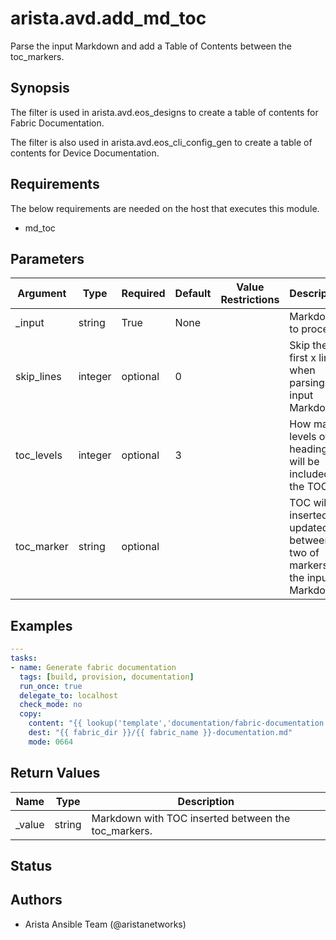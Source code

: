 # arista.avd.add_md_toc

Parse the input Markdown and add a Table of Contents between the toc\_markers\.

## Synopsis

The filter is used in arista\.avd\.eos\_designs to create a table of contents for Fabric Documentation\.

The filter is also used in arista\.avd\.eos\_cli\_config\_gen to create a table of contents for Device Documentation\.

## Requirements

The below requirements are needed on the host that executes this module.

- md\_toc

## Parameters

| Argument | Type | Required | Default | Value Restrictions | Description |
| -------- | ---- | -------- | ------- | ------------------ | ----------- |
| _input | string | True | None |  | Markdown to process\. |
| skip_lines | integer | optional | 0 |  | Skip the first x lines when parsing the input Markdown\. |
| toc_levels | integer | optional | 3 |  | How many levels of headings will be included in the TOC\. |
| toc_marker | string | optional | <!-- toc --> |  | TOC will be inserted or updated between two of markers in the input Markdown\. |

## Examples

```yaml
---
tasks:
- name: Generate fabric documentation
  tags: [build, provision, documentation]
  run_once: true
  delegate_to: localhost
  check_mode: no
  copy:
    content: "{{ lookup('template','documentation/fabric-documentation.j2') | arista.avd.add_md_toc(skip_lines=3) }}"
    dest: "{{ fabric_dir }}/{{ fabric_name }}-documentation.md"
    mode: 0664
```

## Return Values

| Name | Type | Description |
| ---- | ---- | ----------- |
| _value | string | Markdown with TOC inserted between the toc\_markers\. |

## Status

## Authors

- Arista Ansible Team (@aristanetworks)
